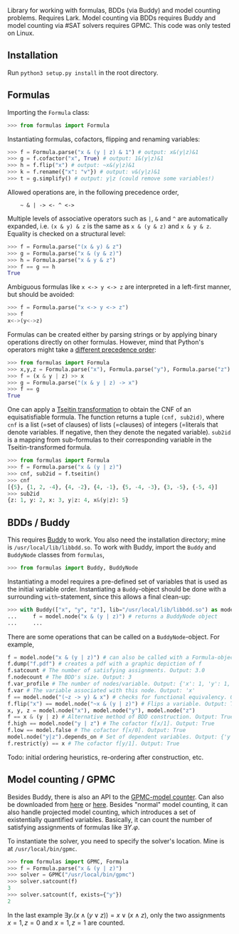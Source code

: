 Library for working with formulas, BDDs (via Buddy) and model counting problems. Requires Lark. Model counting via BDDs requires Buddy and model counting via #SAT solvers requires GPMC. This code was only tested on Linux.

## Installation

Run `python3 setup.py install` in the root directory.

## Formulas

Importing the `Formula` class:

```python
>>> from formulas import Formula
```

Instantiating formulas, cofactors, flipping and renaming variables:

```python
>>> f = Formula.parse("x & (y | z) & 1") # output: x&(y|z)&1
>>> g = f.cofactor("x", True) # output: 1&(y|z)&1
>>> h = f.flip("x") # output: ~x&(y|z)&1
>>> k = f.rename({"x": "v"}) # output: v&(y|z)&1
>>> t = g.simplify() # output: y|z (could remove some variables!)
```

Allowed operations are, in the following precedence order,

```
    ~ & | -> <- ^ <->
```

Multiple levels of associative operators such as `|`, `&` and `^` are automatically expanded, i.e. `(x & y) & z` is the same as `x & (y & z)` and `x & y & z`. Equality is checked on a structural level:

```python
>>> f = Formula.parse("(x & y) & z")
>>> g = Formula.parse("x & (y & z)")
>>> h = Formula.parse("x & y & z")
>>> f == g == h
True
``` 

Ambiguous formulas like `x <-> y <-> z` are interpreted in a left-first manner, but should be avoided:

```python
>>> f = Formula.parse("x <-> y <-> z")
>>> f
x<->(y<->z)
```


Formulas can be created either by parsing strings or by applying binary operations directly on other formulas. However, mind that Python's operators might take a [different precedence order](https://www.programiz.com/python-programming/precedence-associativity):

```python
>>> from formulas import Formula
>>> x,y,z = Formula.parse("x"), Formula.parse("y"), Formula.parse("z")
>>> f = (x & y | z) >> x
>>> g = Formula.parse("(x & y | z) -> x")
>>> f == g 
True
```

One can apply a [Tseitin transformation](https://en.wikipedia.org/wiki/Tseytin_transformation) to obtain the CNF of an equisatisfiable formula. The function returns a tuple `(cnf, sub2id)`, where `cnf` is a list (=set of clauses) of lists (=clauses) of integers (=literals that denote variables. If negative, then they denote the negated variable). `sub2id` is a mapping from sub-formulas to their corresponding variable in the Tseitin-transformed formula.

```python
>>> from formulas import Formula
>>> f = Formula.parse("x & (y | z)")
>>> cnf, sub2id = f.tseitin()
>>> cnf
[{5}, {1, 2, -4}, {4, -2}, {4, -1}, {5, -4, -3}, {3, -5}, {-5, 4}]
>>> sub2id
{z: 1, y: 2, x: 3, y|z: 4, x&(y|z): 5}
```

## BDDs / Buddy

This requires [Buddy](https://github.com/jgcoded/BuDDy) to work. You also need the installation directory; mine is `/usr/local/lib/libbdd.so`. To work with Buddy, import the `Buddy` and `BuddyNode` classes from `formulas`,

```python
>>> from formulas import Buddy, BuddyNode
```

Instantiating a model requires a pre-defined set of variables that is used as the initial variable order. Instantiating a `Buddy`-object should be done with a surrounding `with`-statement, since this allows a final clean-up:

```python
>>> with Buddy(["x", "y", "z"], lib="/usr/local/lib/libbdd.so") as model:
...     f = model.node("x & (y | z)") # returns a BuddyNode object
...     ...
```

There are some operations that can be called on a `BuddyNode`-object. For example,

```python
f = model.node("x & (y | z)") # can also be called with a Formula-object
f.dump("f.pdf") # creates a pdf with a graphic depiction of f
f.satcount # The number of satisfying assignments. Output: 3.0
f.nodecount # The BDD's size. Output: 3
f.var_profile # The number of nodes/variable. Output: {'x': 1, 'y': 1, 'z': 1}
f.var # The variable associated with this node. Output: 'x'
f == model.node("(~z -> y) & x") # checks for functional equivalency. Output: True
f.flip("x") == model.node("~x & (y | z)") # Flips a variable. Output: True
x, y, z = model.node("x"), model.node("y"), model.node("z")
f == x & (y | z) # Alternative method of BDD construction. Output: True
f.high == model.node("y | z") # The cofactor f[x/1]. Output: True
f.low == model.false # The cofactor f[x/0]. Output: True
model.node("y|z").depends_on # Set of dependent variables. Output: {'y', 'z'}
f.restrict(y) == x # The cofactor f[y/1]. Output: True
```

Todo: initial ordering heuristics, re-ordering after construction, etc.

## Model counting / GPMC

Besides Buddy, there is also an API to the [GPMC-model counter](https://git.trs.css.i.nagoya-u.ac.jp/k-hasimt/GPMC). Can also be downloaded from [here](https://cloudstore.zih.tu-dresden.de/index.php/s/xPPwZx7382kxP7i) or [here](https://zenodo.org/record/4878583). Besides "normal" model counting, it can also handle projected model counting, which introduces a set of existentially quantified variables. Basically, it can count the number of satisfying assignments of formulas like $\exists Y. \varphi$.

To instantiate the solver, you need to specify the solver's location. Mine is at `/usr/local/bin/gpmc`. 

```python
>>> from formulas import GPMC, Formula
>>> f = Formula.parse("x & (y | z)")
>>> solver = GPMC("/usr/local/bin/gpmc")
>>> solver.satcount(f) 
3
>>> solver.satcount(f, exists={"y"})
2
```

In the last example $\exists y. (x \land (y \lor z)) = x \lor (x \land z)$, only the two assignments $x=1, z=0$ and $x=1, z=1$ are counted.